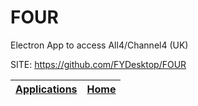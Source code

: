 # FOUR
 
 Electron App to access All4/Channel4 (UK)
 
 SITE: https://github.com/FYDesktop/FOUR

 | [Applications](https://portable-linux-apps.github.io/apps.html) | [Home](https://portable-linux-apps.github.io)
 | --- | --- |
